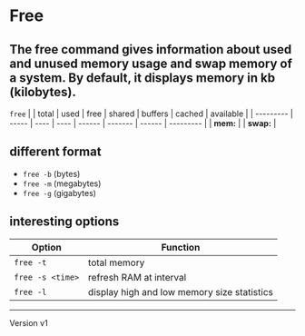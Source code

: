 # Free
## The free command gives information about used and unused memory usage and swap memory of a system. By default, it displays memory in kb (kilobytes).


`free`
|           | total | used | free | shared | buffers | cached | available |
| --------- | ----- | ---- | ---- | ------ | ------- | ------ | --------- |
| **mem:**  |
| **swap:** |

## different format
- `free -b` (bytes)
- `free -m` (megabytes)
- `free -g` (gigabytes)

## interesting options
| Option           | Function                                    |
| ---------------- | ------------------------------------------- |
| `free -t`        | total memory                                |
| `free -s <time>` | refresh RAM at <time> interval              |
| `free -l`        | display high and low memory size statistics |

---
Version v1